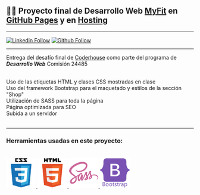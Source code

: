 ## 👨‍💻 Proyecto final de Desarrollo Web [MyFit][source] en [GitHub Pages][web] y en [Hosting][web2]

---

[![Linkedin Follow](https://img.shields.io/badge/LinkedIn-0077B5?style=for-the-badge&logo=linkedin&logoColor=white)](https://www.linkedin.com/in/nicolasmachicado/) [![Github Follow](https://img.shields.io/badge/GitHub-100000?style=for-the-badge&logo=github&logoColor=white)](https://github.com/niconsm16)

---

Entrega del desafío final de <a href="https://www.coderhouse.com/" alt="Coderhouse">Coderhouse</a> como parte del programa de <b><i>Desarrollo Web</i></b> Comisión 24485<br><br>

Uso de las etiquetas HTML y clases CSS mostradas en clase <br>
Uso del framework Bootstrap para el maquetado y estilos de la sección "Shop"<br>
Utilización de SASS para toda la página<br>
Página optimizada para SEO<br>
Subida a un servidor<br><br>

---

### Herramientas usadas en este proyecto:<br><br>

<a href="https://www.w3schools.com/css/" target="_blank" rel="noreferrer"> <img src="https://raw.githubusercontent.com/devicons/devicon/master/icons/css3/css3-original-wordmark.svg" alt="css3" width="80" height="80"/> </a> <a href="https://www.w3.org/html/" target="_blank" rel="noreferrer"> <img src="https://raw.githubusercontent.com/devicons/devicon/master/icons/html5/html5-original-wordmark.svg" alt="html5" width="80" height="80"/> </a> <a href="https://sass-lang.com" target="_blank" rel="noreferrer"> <img src="https://raw.githubusercontent.com/devicons/devicon/master/icons/sass/sass-original.svg" alt="sass" width="80" height="80"/> </a> <a href="https://getbootstrap.com" target="_blank" rel="noreferrer"> <img src="https://raw.githubusercontent.com/devicons/devicon/master/icons/bootstrap/bootstrap-plain-wordmark.svg" alt="bootstrap" width="80" height="80"/> </a>

<!-- Links -->

[source]: https://github.com/niconsm16/Myfit-Machicado
[web]: https://niconsm16.github.io/Myfit-Machicado/index.html/
[web2]: https://myfitgym2022.000webhostapp.com/
